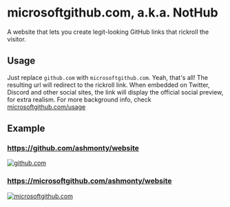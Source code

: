 # microsoftgithub.com, a.k.a. NotHub

A website that lets you create legit-looking GitHub links that rickroll the visitor.

## Usage
Just replace `github.com` with `microsoftgithub.com`. Yeah, that's all! The resulting url will redirect to the rickroll link.
When embedded on Twitter, Discord and other social sites, the link will display the official social preview, for extra realism.
For more background info, check [microsoftgithub.com/usage](https://microsoftgithub.com/usage)

## Example

### https://github.com/ashmonty/website

[![github.com](https://user-images.githubusercontent.com/49426949/170838352-73396901-7361-4143-9f28-973a80890c76.png)](https://github.com/ashmonty/website)

### https://microsoftgithub.com/ashmonty/website

[![microsoftgithub.com](https://user-images.githubusercontent.com/49426949/170838356-a8dad9ac-3c8c-479b-847a-c745f18f6ce2.png)](https://microsoftgithub.com/ashmonty/website)
